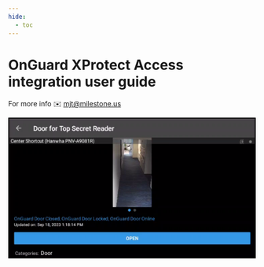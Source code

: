 ```yaml
---
hide:
  - toc
---
```

# OnGuard XProtect Access integration user guide

For more info  :envelope: <mjt@milestone.us>


[![XPAReader](images/MobileXPAReader.png)](Intro/index.md)



